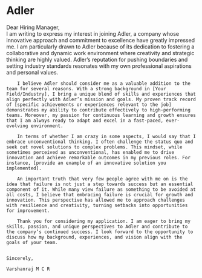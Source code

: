 # Adler
Dear Hiring Manager,	
        I am writing to express my interest in joining Adler, a company whose innovative approach and commitment to excellence have greatly impressed me. I am particularly drawn to Adler because of its dedication to fostering a collaborative and dynamic work environment where creativity and strategic thinking are highly valued. Adler’s reputation for pushing boundaries and setting industry standards resonates with my own professional aspirations and personal values.

        I believe Adler should consider me as a valuable addition to the team for several reasons. With a strong background in [Your Field/Industry], I bring a unique blend of skills and experiences that align perfectly with Adler’s mission and goals. My proven track record of [specific achievements or experiences relevant to the job] demonstrates my ability to contribute effectively to high-performing teams. Moreover, my passion for continuous learning and growth ensures that I am always ready to adapt and excel in a fast-paced, ever-evolving environment.
        
        In terms of whether I am crazy in some aspects, I would say that I embrace unconventional thinking. I often challenge the status quo and seek out novel solutions to complex problems. This mindset, while sometimes perceived as unconventional, has enabled me to drive innovation and achieve remarkable outcomes in my previous roles. For instance, [provide an example of an innovative solution you implemented].
        
        An important truth that very few people agree with me on is the idea that failure is not just a step towards success but an essential component of it. While many view failure as something to be avoided at all costs, I believe that embracing failure is crucial for growth and innovation. This perspective has allowed me to approach challenges with resilience and creativity, turning setbacks into opportunities for improvement.
        
        Thank you for considering my application. I am eager to bring my skills, passion, and unique perspectives to Adler and contribute to the company’s continued success. I look forward to the opportunity to discuss how my background, experiences, and vision align with the goals of your team.
        
                                                                                     Sincerely,
                                                                                 Varshanraj M C R

